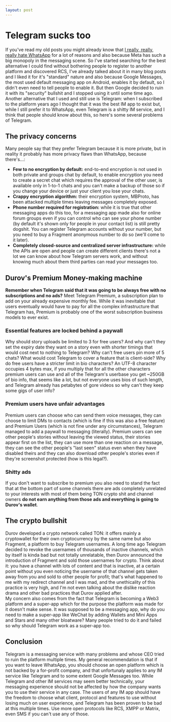 ```yaml
---
layout: post
---
```

# Telegram sucks too
If you've read my old posts you might already know that [I really, really, really hate WhatsApp](/2022/11/whatsapp-sucks/) for a lot of reasons and also because Meta has such a big monopoly in the messaging scene. So I've started searching for the best alternative I could find without bothering people to register to another platform and discovered RCS, I've already talked about it in many blog posts and I liked it for it's "standard" nature and also because Google Messages, the most used default messaging app on Android, enables it by default, so I didn't even need to tell people to enable it. But then Google decided to ruin it with its "security" bullshit and I stopped using it until some time ago.  
Another alternative that I used and still use is Telegram: when I subscribed to the platform years ago I thought that it was the best IM app to exist but, while I still prefer it to WhatsApp, even Telegram is a shitty IM service, and I think that people should know about this, so here's some several problems of Telegram.

## The privacy concerns
Many people say that they prefer Telegram because it is more private, but in reality it probably has more privacy flaws than WhatsApp, because there's...:
- **Few to no encryption by default:** end-to-end encryption is not used in both private and groups chat by default, to enable encryption you need to create a secret chat which requires the approval of the other user, is available only in 1-to-1 chats and you can't make a backup of those so if you change your device or just your client you lose your chats.
- **Crappy encryption algorithm:** their encryption system, MBProto, has been attacked multiple times leaving messages completely exposed.
- **Phone number required for registration:** while it is true that other messaging apps do this too, for a messaging app made also for online forum groups even if you can control who can see your phone number (by default it's shown only for people in your contact list) is still pretty dogshit. You can register Telegram accounts without your number, but you need to buy a Fragment anonymous number to do so (we'll come to it later).
- **Completely closed-source and centralized server infrastructure:** while the APIs are open and people can create different clients there's not a lot we can know about how Telegram servers work, and without knowing much about them third parties can read your messages too.

## Durov's Premium Money-making machine
**Remember when Telegram said that it was going to be always free with no subscriptions and no ads?** Meet Telegram Premium, a subscription plan to add on your already expensive monthly fee. While it was inevitable that users eventually would have to pay for all the complex infrastructure that Telegram has, Premium is probably one of the worst subscription business models to ever exist.
### Essential features are locked behind a paywall
Why should story uploads be limited to 3 for free users? And why can't they set the expiry date they want on a story even with shorter timings that would cost next to nothing to Telegram? Why can't free users pin more of 5 chats? What would cost Telegram to cover a feature that is client-side? Why do free users have a stricter limit in bio characters? An UTF-8 character occupies 4 bytes max, if you multiply that for all the other characters premium users can use and all of the Telegram's userbase you get ~250GB of bio info, that seems like a lot, but not everyone uses bios of such length, and Telegram already has petabytes of gore videos so why can't they keep some gigs of user info?
### Premium users have unfair advantages
Premium users can choose who can send them voice messages, they can choose to limit DMs to contacts (which is fine if this was also a free feature) and Premium Users (which is not fine under any circumstances), Telegram managed to add a paywall to messaging (literally). Premium users can see other people's stories without leaving the viewed status, their stories appear first on the list, they can use more than one reaction on a message, they can see the other people's "last seen" status even when they have disabled theirs and they can also download other people's stories even if they're screenshot protected (how is this legal?).
### Shitty ads
If you don't want to subscribe to premium you also need to stand the fact that at the bottom part of some channels there are ads completely unrelated to your interests with most of them being TON crypto shit and channel owners **do not earn anything from those ads and everything is going to Durov's wallet**.

## The crypto bullshit
Durov developed a crypto network called TON: it offers mainly a cryptowallet for their own cryptocurrency by the same name but also Fragment, a platform to buy Telegram usernames. A long time ago Telegram decided to revoke the usernames of thousands of inactive channels, which by itself is kinda bad but not totally unrelatable, then Durov announced the introduction of Fragment and sold those usernames for crypto. Think about it: you have a channel with lots of content and that is inactive, at a certain point without you even noticing the username of that channel gets taken away from you and sold to other people for profit; that's what happened to me with my redirect channel and I was mad, and the unethicality of this practice is very high, and I'm not even talking about the dislike reaction drama and other bad practices that Durov applied after.  
My concern also comes from the fact that Telegram is becoming a Web3 platform and a super-app which for the purpose the platform was made for it doesn't make sense. It was supposed to be a messaging app, why do you need to make a super-app like WeChat by adding Wallets and Mini Apps and Stars and many other bloatware? Many people tried to do it and failed so why should Telegram work as a super-app too.

## Conclusion
Telegram is a messaging service with many problems and whose CEO tried to ruin the platform multiple times. My general recommendation is that if you want to leave WhatsApp, you should choose an open platform which is not backed by a for-profit company, and that unfortunaly applies to any IM service like Telegram and to some extent Google Messages too. While Telegram and other IM services may seem better technically, your messaging experience should not be affected by how the company wants you to use their service in any case. The users of any IM app should have the freedom to choose what client, protocol and features to use without losing much on user experience, and Telegram has been proven to be bad at this multiple times. Use more open protocols like RCS, XMPP or Matrix, even SMS if you can't use any of those.